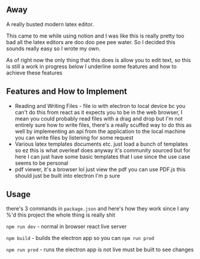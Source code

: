 ## Away

A really busted modern latex editor.

This came to me while using notion and I was like this is really pretty too bad
all the latex editors are doo doo pee pee water. So I decided this sounds
really easy so I wrote my own.

As of right now the only thing that this does is allow you to edit text, so this
is still a work in progress below I underline some features and how to achieve
these features

## Features and How to Implement

- Reading and Writing Files - file io with electron to local device bc you can't
do this from react as it expects you to be in the web browser, I mean you could
probably read files with a drag and drop but I'm not entirely sure how to write
files, there's a really scuffed way to do this as well by implementing an api
from the application to the local machine you can write files by listening for
some request
- Various latex templates documents etc. just load a bunch of templates so ez
this is what overleaf does anyway it's community sourced but for here I can just
have some basic templates that I use since the use case seems to be personal
- pdf viewer, it's a browser lol just view the pdf you can use PDF.js this
should just be built into electron I'm p sure

## Usage

there's 3 commands in `package.json` and here's how they work since I any %'d
this project the whole thing is really shit

`npm run dev` - normal in browser react live server

`npm build` - builds the electron app so you can `npm run prod`

`npm run prod` - runs the electron app is not live must be built to see changes

